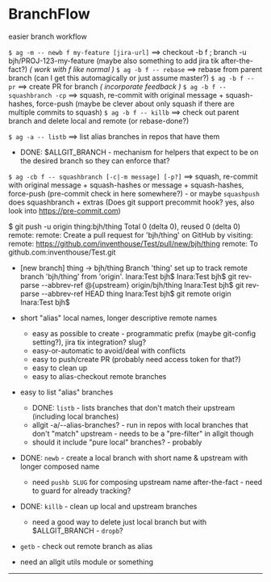 BranchFlow
==========
easier branch workflow

`$ ag -m -- newb f my-feature [jira-url]` ==> checkout -b f ; branch -u bjh/PROJ-123-my-feature (maybe also something to add jira tik after-the-fact?)
_( work with f like normal )_
`$ ag -b f -- rebase` ==> rebase from parent branch (can I get this automagically or just assume master?)
`$ ag -b f -- pr` ==> create PR for branch
_( incorporate feedback )_
`$ ag -b f -- squashbranch -cp` ==> squash, re-commit with original message + squash-hashes, force-push (maybe be clever about only squash if there are multiple commits to squash)
`$ ag -b f -- killb` ==> check out parent branch and delete local and remote (or rebase-done?)

`$ ag -a -- listb` ==> list alias branches in repos that have them

- DONE: $ALLGIT_BRANCH - mechanism for helpers that expect to be on the desired branch so they can enforce that?

`$ ag -cb f -- squashbranch [-c|-m message] [-p?]` ==> squash, re-commit with original message + squash-hashes or message + squash-hashes, force-push (pre-commit check in here somewhere?) - or maybe `squashpush` does squashbranch + extras  (Does git support precommit hook? yes, also look into https://pre-commit.com)


$ git push -u origin thing:bjh/thing
Total 0 (delta 0), reused 0 (delta 0)
remote:
remote: Create a pull request for 'bjh/thing' on GitHub by visiting:
remote:      https://github.com/inventhouse/Test/pull/new/bjh/thing
remote:
To github.com:inventhouse/Test.git
 * [new branch]      thing -> bjh/thing
Branch 'thing' set up to track remote branch 'bjh/thing' from 'origin'.
Inara:Test bjh$
Inara:Test bjh$ git rev-parse --abbrev-ref @{upstream}
origin/bjh/thing
Inara:Test bjh$ git rev-parse --abbrev-ref HEAD
thing
Inara:Test bjh$ git remote
origin
Inara:Test bjh$


- short "alias" local names, longer descriptive remote names
    - easy as possible to create - programmatic prefix (maybe git-config setting?), jira tix integration? slug?
    - easy-or-automatic to avoid/deal with conflicts
    - easy to push/create PR  (probably need access token for that?)
    - easy to clean up
    - easy to alias-checkout remote branches

- easy to list "alias" branches
    - DONE: `listb` - lists branches that don't match their upstream (including local branches)
    - allgit -a/--alias-branches? - run in repos with local branches that don't "match" upstream - needs to be a "pre-filter" in allgit though
    - should it include "pure local" branches? - probably

- DONE: `newb` - create a local branch with short name & upstream with longer composed name
    - need `pushb SLUG` for composing upstream name after-the-fact - need to guard for already tracking?
- DONE: `killb` - clean up local and upstream branches
    - need a good way to delete just local branch but with $ALLGIT_BRANCH - `dropb`?
- `getb` - check out remote branch as alias

- need an allgit utils module or something

---
